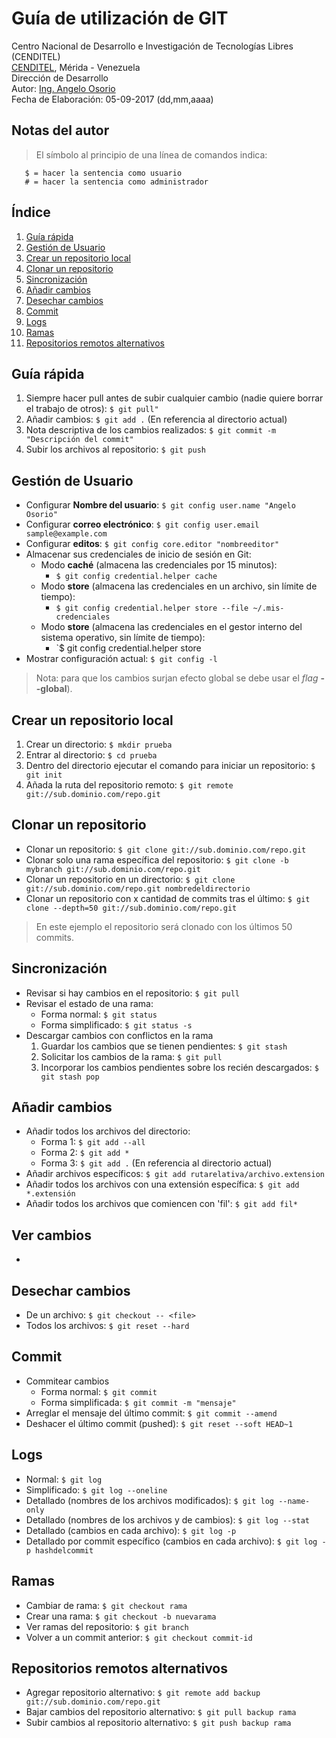 # Guía de utilización de GIT
Centro Nacional de Desarrollo e Investigación de Tecnologías Libres (CENDITEL) <br>
[CENDITEL](https://www.cenditel.gob.ve/), Mérida - Venezuela<br>
Dirección de Desarrollo<br>
Autor: [Ing. Angelo Osorio](https://twitter.com/Engel_PAIN)<br>
Fecha de Elaboración: 05-09-2017 (dd,mm,aaaa)


## Notas del autor
>El símbolo al principio de una línea de comandos indica:
```
   $ = hacer la sentencia como usuario
   # = hacer la sentencia como administrador
```


## Índice
1. [Guía rápida](#guía-rápida)
1. [Gestión de Usuario](#gestión-de-usuario)
1. [Crear un repositorio local](#crear-un-repositorio-local)
1. [Clonar un repositorio](#clonar-un-repositorio)
1. [Sincronización](#sincronización)
1. [Añadir cambios](#añadir-cambios)
1. [Desechar cambios](#desechar-cambios)
1. [Commit](#commit)
1. [Logs](#logs)
1. [Ramas](#ramas)
1. [Repositorios remotos alternativos](#repositorios-remotos-alternativos)


## Guía rápida
1. Siempre hacer pull antes de subir cualquier cambio (nadie quiere borrar el trabajo de otros): `$ git pull"`
2. Añadir cambios: `$ git add .` (En referencia al directorio actual)
3. Nota descriptiva de los cambios realizados: `$ git commit -m "Descripción del commit"`
4. Subir los archivos al repositorio: `$ git push`


## Gestión de Usuario
* Configurar **Nombre del usuario**: `$ git config user.name "Angelo Osorio"`
* Configurar **correo electrónico**: `$ git config user.email sample@example.com`
* Configurar **editos**: `$ git config core.editor "nombreeditor"`
* Almacenar sus credenciales de inicio de sesión en Git:
   * Modo **caché** (almacena las credenciales por 15 minutos):
      * `$ git config credential.helper cache`
   * Modo **store** (almacena las credenciales en un archivo, sin límite de tiempo):
      * `$ git config credential.helper store --file ~/.mis-credenciales`
   * Modo **store** (almacena las credenciales en el gestor interno del sistema operativo, sin límite de tiempo):
      * `$ git config credential.helper store
* Mostrar configuración actual: `$ git config -l`
> Nota: para que los cambios surjan efecto global se debe usar el _flag_ **--global**).


## Crear un repositorio local
1. Crear un directorio: `$ mkdir prueba`
2. Entrar al directorio: `$ cd prueba`
3. Dentro del directorio ejecutar el comando para iniciar un repositorio: `$ git init`
4. Añada la ruta del repositorio remoto: `$ git remote git://sub.dominio.com/repo.git`


## Clonar un repositorio
* Clonar un repositorio: `$ git clone git://sub.dominio.com/repo.git`
* Clonar solo una rama específica del repositorio: `$ git clone -b mybranch git://sub.dominio.com/repo.git`
* Clonar un repositorio en un directorio: `$ git clone git://sub.dominio.com/repo.git nombredeldirectorio`
* Clonar un repositorio con x cantidad de commits tras el último: `$ git clone --depth=50 git://sub.dominio.com/repo.git`
> En este ejemplo el repositorio será clonado con los últimos 50 commits.


## Sincronización
* Revisar si hay cambios en el repositorio: `$ git pull`
* Revisar el estado de una rama:
   * Forma normal: `$ git status`
   * Forma simplificado: `$ git status -s`
* Descargar cambios con conflictos en la rama
   1. Guardar los cambios que se tienen pendientes: `$ git stash`
   2. Solicitar los cambios de la rama: `$ git pull`
   3. Incorporar los cambios pendientes sobre los recién descargados: `$ git stash pop`


## Añadir cambios
* Añadir todos los archivos del directorio:
   * Forma 1: `$ git add --all`
   * Forma 2: `$ git add *`
   * Forma 3: `$ git add .` (En referencia al directorio actual)
* Añadir archivos específicos:  `$ git add rutarelativa/archivo.extension`
* Añadir todos los archivos con una extensión específica: `$ git add *.extensión`
* Añadir todos los archivos que comiencen con 'fil': `$ git add fil*`


## Ver cambios
* 


## Desechar cambios
* De un archivo: `$ git checkout -- <file>`
* Todos los archivos: `$ git reset --hard`


## Commit
* Commitear cambios
   * Forma normal: `$ git commit`
   * Forma simplificada: `$ git commit -m "mensaje"`
* Arreglar el mensaje del último commit: `$ git commit --amend`
* Deshacer el último commit (pushed): `$ git reset --soft HEAD~1`


## Logs
* Normal: `$ git log`
* Simplificado: `$ git log --oneline`
* Detallado (nombres de los archivos modificados): `$ git log --name-only`
* Detallado (nombres de los archivos y de cambios): `$ git log --stat`
* Detallado (cambios en cada archivo): `$ git log -p`
* Detallado por commit específico (cambios en cada archivo): `$ git log -p hashdelcommit`


## Ramas
* Cambiar de rama: `$ git checkout rama`
* Crear una rama: `$ git checkout -b nuevarama`
* Ver ramas del repositorio: `$ git branch`
* Volver a un commit anterior: `$ git checkout commit-id`


## Repositorios remotos alternativos
* Agregar repositorio alternativo: `$ git remote add backup git://sub.dominio.com/repo.git`
* Bajar cambios del repositorio alternativo: `$ git pull backup rama`
* Subir cambios al repositorio alternativo: `$ git push backup rama`
